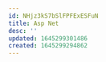 ```yaml
---
id: NHjz3kS7bSlFPFExESFuN
title: Asp Net
desc: ''
updated: 1645299301486
created: 1645299294862
---
```




